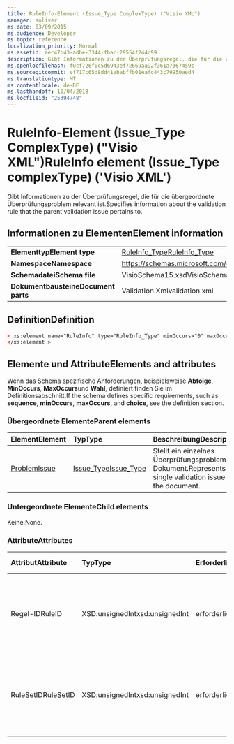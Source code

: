 ```yaml
---
title: RuleInfo-Element (Issue_Type ComplexType) ("Visio XML")
manager: soliver
ms.date: 03/09/2015
ms.audience: Developer
ms.topic: reference
localization_priority: Normal
ms.assetid: aec47b43-adbe-3344-fbac-29554f244c99
description: Gibt Informationen zu der Überprüfungsregel, die für die übergeordnete Überprüfungsproblem relevant ist.
ms.openlocfilehash: f0cf726f0c5d6943ef72669aa92f361a7367459c
ms.sourcegitcommit: ef717c65d8dd41ababffb01eafc443c79950aed4
ms.translationtype: MT
ms.contentlocale: de-DE
ms.lasthandoff: 10/04/2018
ms.locfileid: "25394748"
---
```

# <a name="ruleinfo-element-issuetype-complextype-visio-xml"></a><span data-ttu-id="b6fd6-103">RuleInfo-Element (Issue_Type ComplexType) ("Visio XML")</span><span class="sxs-lookup"><span data-stu-id="b6fd6-103">RuleInfo element (Issue_Type complexType) ('Visio XML')</span></span>

<span data-ttu-id="b6fd6-104">Gibt Informationen zu der Überprüfungsregel, die für die übergeordnete Überprüfungsproblem relevant ist.</span><span class="sxs-lookup"><span data-stu-id="b6fd6-104">Specifies information about the validation rule that the parent validation issue pertains to.</span></span>
  
## <a name="element-information"></a><span data-ttu-id="b6fd6-105">Informationen zu Elementen</span><span class="sxs-lookup"><span data-stu-id="b6fd6-105">Element information</span></span>

|||
|:-----|:-----|
|<span data-ttu-id="b6fd6-106">**Elementtyp**</span><span class="sxs-lookup"><span data-stu-id="b6fd6-106">**Element type**</span></span> <br/> |[<span data-ttu-id="b6fd6-107">RuleInfo_Type</span><span class="sxs-lookup"><span data-stu-id="b6fd6-107">RuleInfo_Type</span></span>](ruleinfo_type-complextypevisio-xml.md) <br/> |
|<span data-ttu-id="b6fd6-108">**Namespace**</span><span class="sxs-lookup"><span data-stu-id="b6fd6-108">**Namespace**</span></span> <br/> |https://schemas.microsoft.com/office/visio/2012/main  <br/> |
|<span data-ttu-id="b6fd6-109">**Schemadatei**</span><span class="sxs-lookup"><span data-stu-id="b6fd6-109">**Schema file**</span></span> <br/> |<span data-ttu-id="b6fd6-110">VisioSchema15.xsd</span><span class="sxs-lookup"><span data-stu-id="b6fd6-110">VisioSchema15.xsd</span></span>  <br/> |
|<span data-ttu-id="b6fd6-111">**Dokumentbausteine**</span><span class="sxs-lookup"><span data-stu-id="b6fd6-111">**Document parts**</span></span> <br/> |<span data-ttu-id="b6fd6-112">Validation.Xml</span><span class="sxs-lookup"><span data-stu-id="b6fd6-112">validation.xml</span></span>  <br/> |
   
## <a name="definition"></a><span data-ttu-id="b6fd6-113">Definition</span><span class="sxs-lookup"><span data-stu-id="b6fd6-113">Definition</span></span>

```XML
< xs:element name="RuleInfo" type="RuleInfo_Type" minOccurs="0" maxOccurs="1" >
</xs:element >
```

## <a name="elements-and-attributes"></a><span data-ttu-id="b6fd6-114">Elemente und Attribute</span><span class="sxs-lookup"><span data-stu-id="b6fd6-114">Elements and attributes</span></span>

<span data-ttu-id="b6fd6-115">Wenn das Schema spezifische Anforderungen, beispielsweise **Abfolge**, **MinOccurs**, **MaxOccurs**und **Wahl**, definiert finden Sie im Definitionsabschnitt.</span><span class="sxs-lookup"><span data-stu-id="b6fd6-115">If the schema defines specific requirements, such as **sequence**, **minOccurs**, **maxOccurs**, and **choice**, see the definition section.</span></span> 
  
### <a name="parent-elements"></a><span data-ttu-id="b6fd6-116">Übergeordnete Elemente</span><span class="sxs-lookup"><span data-stu-id="b6fd6-116">Parent elements</span></span>

|<span data-ttu-id="b6fd6-117">**Element**</span><span class="sxs-lookup"><span data-stu-id="b6fd6-117">**Element**</span></span>|<span data-ttu-id="b6fd6-118">**Typ**</span><span class="sxs-lookup"><span data-stu-id="b6fd6-118">**Type**</span></span>|<span data-ttu-id="b6fd6-119">**Beschreibung**</span><span class="sxs-lookup"><span data-stu-id="b6fd6-119">**Description**</span></span>|
|:-----|:-----|:-----|
|[<span data-ttu-id="b6fd6-120">Problem</span><span class="sxs-lookup"><span data-stu-id="b6fd6-120">Issue</span></span>](issue-element-issues_type-complextypevisio-xml.md) <br/> |[<span data-ttu-id="b6fd6-121">Issue_Type</span><span class="sxs-lookup"><span data-stu-id="b6fd6-121">Issue_Type</span></span>](issue_type-complextypevisio-xml.md) <br/> |<span data-ttu-id="b6fd6-122">Stellt ein einzelnes Überprüfungsproblem im Dokument.</span><span class="sxs-lookup"><span data-stu-id="b6fd6-122">Represents a single validation issue in the document.</span></span>  <br/> |
   
### <a name="child-elements"></a><span data-ttu-id="b6fd6-123">Untergeordnete Elemente</span><span class="sxs-lookup"><span data-stu-id="b6fd6-123">Child elements</span></span>

<span data-ttu-id="b6fd6-124">Keine.</span><span class="sxs-lookup"><span data-stu-id="b6fd6-124">None.</span></span>
  
### <a name="attributes"></a><span data-ttu-id="b6fd6-125">Attribute</span><span class="sxs-lookup"><span data-stu-id="b6fd6-125">Attributes</span></span>

|<span data-ttu-id="b6fd6-126">**Attribut**</span><span class="sxs-lookup"><span data-stu-id="b6fd6-126">**Attribute**</span></span>|<span data-ttu-id="b6fd6-127">**Typ**</span><span class="sxs-lookup"><span data-stu-id="b6fd6-127">**Type**</span></span>|<span data-ttu-id="b6fd6-128">**Erforderlich**</span><span class="sxs-lookup"><span data-stu-id="b6fd6-128">**Required**</span></span>|<span data-ttu-id="b6fd6-129">**Beschreibung**</span><span class="sxs-lookup"><span data-stu-id="b6fd6-129">**Description**</span></span>|<span data-ttu-id="b6fd6-130">**Mögliche Werte**</span><span class="sxs-lookup"><span data-stu-id="b6fd6-130">**Possible values**</span></span>|
|:-----|:-----|:-----|:-----|:-----|
|<span data-ttu-id="b6fd6-131">Regel-ID</span><span class="sxs-lookup"><span data-stu-id="b6fd6-131">RuleID</span></span>  <br/> |<span data-ttu-id="b6fd6-132">XSD:unsignedInt</span><span class="sxs-lookup"><span data-stu-id="b6fd6-132">xsd:unsignedInt</span></span>  <br/> |<span data-ttu-id="b6fd6-133">erforderlich</span><span class="sxs-lookup"><span data-stu-id="b6fd6-133">required</span></span>  <br/> |<span data-ttu-id="b6fd6-134">Gibt den eindeutigen Bezeichner der Überprüfungsregel, die für das übergeordnete Problem relevant ist.</span><span class="sxs-lookup"><span data-stu-id="b6fd6-134">Specifies the unique identifier of the validation rule that the parent issue pertains to.</span></span>  <br/> |<span data-ttu-id="b6fd6-135">Werte des Typs Xsd:unsignedInt.</span><span class="sxs-lookup"><span data-stu-id="b6fd6-135">Values of the xsd:unsignedInt type.</span></span>  <br/> |
|<span data-ttu-id="b6fd6-136">RuleSetID</span><span class="sxs-lookup"><span data-stu-id="b6fd6-136">RuleSetID</span></span>  <br/> |<span data-ttu-id="b6fd6-137">XSD:unsignedInt</span><span class="sxs-lookup"><span data-stu-id="b6fd6-137">xsd:unsignedInt</span></span>  <br/> |<span data-ttu-id="b6fd6-138">erforderlich</span><span class="sxs-lookup"><span data-stu-id="b6fd6-138">required</span></span>  <br/> |<span data-ttu-id="b6fd6-139">Gibt den eindeutigen Bezeichner der der Überprüfungsregel, die für das übergeordnete Problem relevant ist.</span><span class="sxs-lookup"><span data-stu-id="b6fd6-139">Specifies the unique identifier of the validation rule set that the parent issue pertains to.</span></span>  <br/> |<span data-ttu-id="b6fd6-140">Werte des Typs Xsd:unsignedInt.</span><span class="sxs-lookup"><span data-stu-id="b6fd6-140">Values of the xsd:unsignedInt type.</span></span>  <br/> |
   


